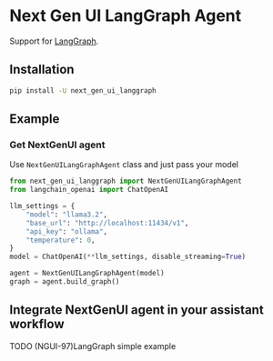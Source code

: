 # Next Gen UI LangGraph Agent

Support for [LangGraph](https://www.langchain.com/langgraph). 

## Installation

```sh
pip install -U next_gen_ui_langgraph
```


## Example

### Get NextGenUI agent

Use `NextGenUILangGraphAgent` class and just pass your model

```py
from next_gen_ui_langgraph import NextGenUILangGraphAgent
from langchain_openai import ChatOpenAI

llm_settings = {
    "model": "llama3.2",
    "base_url": "http://localhost:11434/v1",
    "api_key": "ollama",
    "temperature": 0,
}
model = ChatOpenAI(**llm_settings, disable_streaming=True)

agent = NextGenUILangGraphAgent(model)
graph = agent.build_graph()
```

## Integrate NextGenUI agent in your assistant workflow 

TODO (NGUI-97)LangGraph simple example